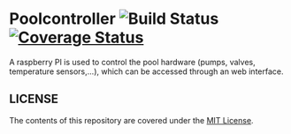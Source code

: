 # Poolcontroller ![Build Status](https://travis-ci.org/ChristianMoesl/poolcontroller.svg?branch=master) [![Coverage Status](https://coveralls.io/repos/github/ChristianMoesl/poolcontroller/badge.svg?branch=master)](https://coveralls.io/github/ChristianMoesl/poolcontroller?branch=master)
A raspberry PI is used to control the pool hardware (pumps, valves, temperature sensors,...), which can be accessed through an web interface.

##  LICENSE
The contents of this repository are covered under the [MIT License](./LICENSE).
